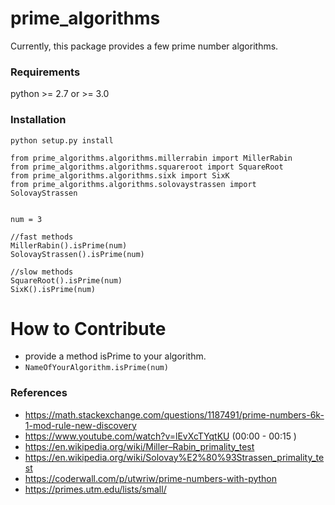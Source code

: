# prime_algorithms

Currently, this package provides a few prime number algorithms.

### Requirements

python >= 2.7 or >= 3.0

### Installation

```
python setup.py install
```

```
from prime_algorithms.algorithms.millerrabin import MillerRabin
from prime_algorithms.algorithms.squareroot import SquareRoot
from prime_algorithms.algorithms.sixk import SixK
from prime_algorithms.algorithms.solovaystrassen import SolovayStrassen


num = 3

//fast methods
MillerRabin().isPrime(num)
SolovayStrassen().isPrime(num)

//slow methods
SquareRoot().isPrime(num)
SixK().isPrime(num)
```

# How to Contribute

- provide a method isPrime to your algorithm.
- ``NameOfYourAlgorithm.isPrime(num)``

### References

- https://math.stackexchange.com/questions/1187491/prime-numbers-6k-1-mod-rule-new-discovery
- https://www.youtube.com/watch?v=lEvXcTYqtKU (00:00 - 00:15 )
- https://en.wikipedia.org/wiki/Miller–Rabin_primality_test
- https://en.wikipedia.org/wiki/Solovay%E2%80%93Strassen_primality_test
- https://coderwall.com/p/utwriw/prime-numbers-with-python
- https://primes.utm.edu/lists/small/